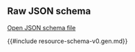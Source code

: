 
## Raw JSON schema

[Open JSON schema file](resource-schema-v0.json)

{{#include resource-schema-v0.gen.md}}
